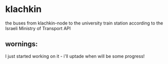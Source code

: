# klachkin
the buses from klachkin-node to the university train station according to the Israeli Ministry of Transport API

## wornings:
I just started working on it - i'll uptade when will be some progress!

